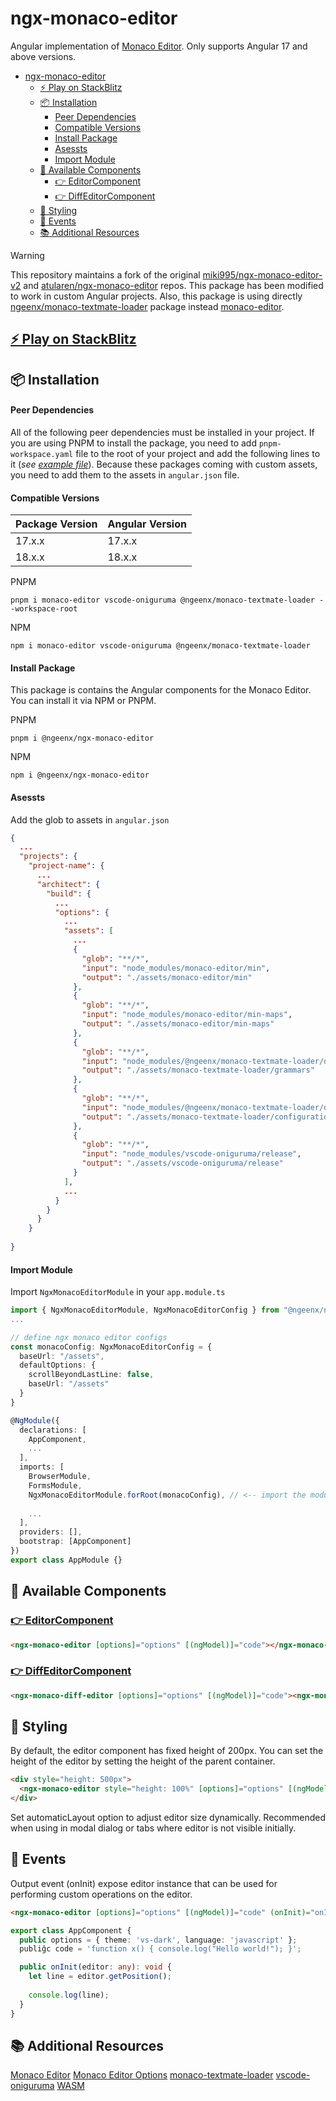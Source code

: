 # ngx-monaco-editor

Angular implementation of [Monaco Editor](https://microsoft.github.io/monaco-editor/). Only supports Angular 17 and above versions.

- [ngx-monaco-editor](#ngx-monaco-editor)
  - [⚡️ Play on StackBlitz](#️-play-on-stackblitz)
  - [📦 Installation](#-installation)
      - [Peer Dependencies](#peer-dependencies)
      - [Compatible Versions](#compatible-versions)
      - [Install Package](#install-package)
      - [Asessts](#asessts)
      - [Import Module](#import-module)
  - [🧩 Available Components](#-available-components)
    - [👉 EditorComponent](#-editorcomponent)
    - [👉 DiffEditorComponent](#-diffeditorcomponent)
  - [🎨 Styling](#-styling)
  - [📌 Events](#-events)
  - [📚 Additional Resources](#-additional-resources)


> [!WARNING]
> This repository maintains a fork of the original [miki995/ngx-monaco-editor-v2](https://github.com/miki995/ngx-monaco-editor-v2) and [atularen/ngx-monaco-editor](https://github.com/atularen/ngx-monaco-editor) repos. This package has been modified to work in custom Angular projects. Also, this package is using directly [ngeenx/monaco-textmate-loader](https://github.com/ngeenx/monaco-textmate-loader) package instead [monaco-editor](https://github.com/microsoft/monaco-editor).


## [⚡️ Play on StackBlitz](https://stackblitz.com/~/github.com/ngeenx/ngx-monaco-editor)


## 📦 Installation

#### Peer Dependencies

All of the following peer dependencies must be installed in your project. If you are using PNPM to install the package, you need to add `pnpm-workspace.yaml` file to the root of your project and add the following lines to it (*see [example file](./pnpm-workspace.yaml)*). Because these packages coming with custom assets, you need to add them to the assets in `angular.json` file.

#### Compatible Versions

| Package Version | Angular Version |
|---------|---------|
| 17.x.x | 17.x.x |
| 18.x.x | 18.x.x |

PNPM
```
pnpm i monaco-editor vscode-oniguruma @ngeenx/monaco-textmate-loader --workspace-root
```

NPM
```
npm i monaco-editor vscode-oniguruma @ngeenx/monaco-textmate-loader
```

#### Install Package

This package is contains the Angular components for the Monaco Editor. You can install it via NPM or PNPM.

PNPM
```
pnpm i @ngeenx/ngx-monaco-editor
```

NPM
```
npm i @ngeenx/ngx-monaco-editor
```

#### Asessts

Add the glob to assets in `angular.json`

```json
{
  ...
  "projects": {
    "project-name": {
      ...
      "architect": {
        "build": {
          ...
          "options": {
            ...
            "assets": [
              ...
              {
                "glob": "**/*",
                "input": "node_modules/monaco-editor/min",
                "output": "./assets/monaco-editor/min"
              },
              {
                "glob": "**/*",
                "input": "node_modules/monaco-editor/min-maps",
                "output": "./assets/monaco-editor/min-maps"
              },
              {
                "glob": "**/*",
                "input": "node_modules/@ngeenx/monaco-textmate-loader/dist/grammars",
                "output": "./assets/monaco-textmate-loader/grammars"
              },
              {
                "glob": "**/*",
                "input": "node_modules/@ngeenx/monaco-textmate-loader/dist/configurations",
                "output": "./assets/monaco-textmate-loader/configurations"
              },
              {
                "glob": "**/*",
                "input": "node_modules/vscode-oniguruma/release",
                "output": "./assets/vscode-oniguruma/release"
              }
            ],
            ...
          }
        }
      }
    }
  
}
 ```

#### Import Module

Import `NgxMonacoEditorModule` in your `app.module.ts`

```typescript
import { NgxMonacoEditorModule, NgxMonacoEditorConfig } from "@ngeenx/ngx-monaco-editor"
...

// define ngx monaco editor configs
const monacoConfig: NgxMonacoEditorConfig = {
  baseUrl: "/assets",
  defaultOptions: {
    scrollBeyondLastLine: false,
    baseUrl: "/assets"
  }
}

@NgModule({
  declarations: [
    AppComponent,
    ...
  ],
  imports: [
    BrowserModule,
    FormsModule,
    NgxMonacoEditorModule.forRoot(monacoConfig), // <-- import the module
    
    ...
  ],
  providers: [],
  bootstrap: [AppComponent]
})
export class AppModule {}
```

## 🧩 Available Components

### [👉 EditorComponent](./projects/editor/src/lib/components/editor/editor.component.ts)

```html
<ngx-monaco-editor [options]="options" [(ngModel)]="code"></ngx-monaco-editor>
```

### [👉 DiffEditorComponent](./projects/editor/src/lib/components/diff-editor/diff-editor.component.ts)

```html
<ngx-monaco-diff-editor [options]="options" [(ngModel)]="code"><ngx-monaco-diff-editor>
```

## 🎨 Styling

By default, the editor component has fixed height of 200px. You can set the height of the editor by setting the height of the parent container.

```html
<div style="height: 500px">
  <ngx-monaco-editor style="height: 100%" [options]="options" [(ngModel)] ="code"></ngx-monaco-editor>
</div>
```

Set automaticLayout option to adjust editor size dynamically. Recommended when using in modal dialog or tabs where editor is not visible initially.

## 📌 Events

Output event (onInit) expose editor instance that can be used for performing custom operations on the editor.

```html
<ngx-monaco-editor [options]="options" [(ngModel)]="code" (onInit)="onInit($event)"></ngx-monaco-editor>
```

```typescript
export class AppComponent {
  public options = { theme: 'vs-dark', language: 'javascript' };
  publiğc code = 'function x() { console.log("Hello world!"); }';

  public onInit(editor: any): void {
    let line = editor.getPosition();
    
    console.log(line);
  }
}
```

## 📚 Additional Resources

[Monaco Editor](https://github.com/Microsoft/monaco-editor/)
[Monaco Editor Options](https://microsoft.github.io/monaco-editor/docs.html)
[monaco-textmate-loader](https://github.com/ngeenx/monaco-textmate-loader)
[vscode-oniguruma](https://github.com/microsoft/vscode-oniguruma)
[WASM](https://webassembly.org/)
